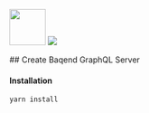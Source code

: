 <p>
  <img src="https://cdn.rawgit.com/kddc/create-baqend-graphql-server/master/logo.png" height="64" width="64" />
  <img src="https://travis-ci.com/kddc/create-baqend-graphql-server.svg?token=MoPVF1wU6XPzBM7etCnt&branch=master" />
</p>
## Create Baqend GraphQL Server

#### Installation
```
yarn install
```
